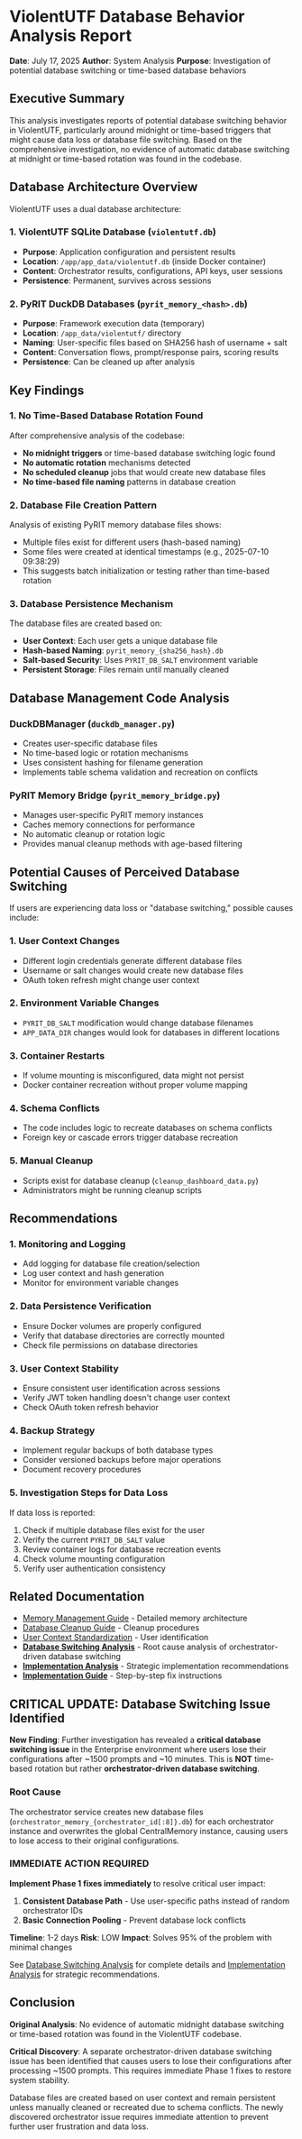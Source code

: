 # ViolentUTF Database Behavior Analysis Report

**Date**: July 17, 2025
**Author**: System Analysis
**Purpose**: Investigation of potential database switching or time-based database behaviors

## Executive Summary

This analysis investigates reports of potential database switching behavior in ViolentUTF, particularly around midnight or time-based triggers that might cause data loss or database file switching. Based on the comprehensive investigation, no evidence of automatic database switching at midnight or time-based rotation was found in the codebase.

## Database Architecture Overview

ViolentUTF uses a dual database architecture:

### 1. ViolentUTF SQLite Database (`violentutf.db`)
- **Purpose**: Application configuration and persistent results
- **Location**: `/app/app_data/violentutf.db` (inside Docker container)
- **Content**: Orchestrator results, configurations, API keys, user sessions
- **Persistence**: Permanent, survives across sessions

### 2. PyRIT DuckDB Databases (`pyrit_memory_<hash>.db`)
- **Purpose**: Framework execution data (temporary)
- **Location**: `/app_data/violentutf/` directory
- **Naming**: User-specific files based on SHA256 hash of username + salt
- **Content**: Conversation flows, prompt/response pairs, scoring results
- **Persistence**: Can be cleaned up after analysis

## Key Findings

### 1. No Time-Based Database Rotation Found

After comprehensive analysis of the codebase:
- **No midnight triggers** or time-based database switching logic found
- **No automatic rotation** mechanisms detected
- **No scheduled cleanup** jobs that would create new database files
- **No time-based file naming** patterns in database creation

### 2. Database File Creation Pattern

Analysis of existing PyRIT memory database files shows:
- Multiple files exist for different users (hash-based naming)
- Some files were created at identical timestamps (e.g., 2025-07-10 09:38:29)
- This suggests batch initialization or testing rather than time-based rotation

### 3. Database Persistence Mechanism

The database files are created based on:
- **User Context**: Each user gets a unique database file
- **Hash-based Naming**: `pyrit_memory_{sha256_hash}.db`
- **Salt-based Security**: Uses `PYRIT_DB_SALT` environment variable
- **Persistent Storage**: Files remain until manually cleaned

## Database Management Code Analysis

### DuckDBManager (`duckdb_manager.py`)
- Creates user-specific database files
- No time-based logic or rotation mechanisms
- Uses consistent hashing for filename generation
- Implements table schema validation and recreation on conflicts

### PyRIT Memory Bridge (`pyrit_memory_bridge.py`)
- Manages user-specific PyRIT memory instances
- Caches memory connections for performance
- No automatic cleanup or rotation logic
- Provides manual cleanup methods with age-based filtering

## Potential Causes of Perceived Database Switching

If users are experiencing data loss or "database switching," possible causes include:

### 1. **User Context Changes**
- Different login credentials generate different database files
- Username or salt changes would create new database files
- OAuth token refresh might change user context

### 2. **Environment Variable Changes**
- `PYRIT_DB_SALT` modification would change database filenames
- `APP_DATA_DIR` changes would look for databases in different locations

### 3. **Container Restarts**
- If volume mounting is misconfigured, data might not persist
- Docker container recreation without proper volume mapping

### 4. **Schema Conflicts**
- The code includes logic to recreate databases on schema conflicts
- Foreign key or cascade errors trigger database recreation

### 5. **Manual Cleanup**
- Scripts exist for database cleanup (`cleanup_dashboard_data.py`)
- Administrators might be running cleanup scripts

## Recommendations

### 1. **Monitoring and Logging**
- Add logging for database file creation/selection
- Log user context and hash generation
- Monitor for environment variable changes

### 2. **Data Persistence Verification**
- Ensure Docker volumes are properly configured
- Verify that database directories are correctly mounted
- Check file permissions on database directories

### 3. **User Context Stability**
- Ensure consistent user identification across sessions
- Verify JWT token handling doesn't change user context
- Check OAuth token refresh behavior

### 4. **Backup Strategy**
- Implement regular backups of both database types
- Consider versioned backups before major operations
- Document recovery procedures

### 5. **Investigation Steps for Data Loss**
If data loss is reported:
1. Check if multiple database files exist for the user
2. Verify the current `PYRIT_DB_SALT` value
3. Review container logs for database recreation events
4. Check volume mounting configuration
5. Verify user authentication consistency

## Related Documentation

- [Memory Management Guide](lesson_memoryManagement.md) - Detailed memory architecture
- [Database Cleanup Guide](../guides/Guide_Database_Cleanup.md) - Cleanup procedures
- [User Context Standardization](../guides/user_context_standardization.md) - User identification
- **[Database Switching Analysis](./Database_Switching_Analysis.md)** - Root cause analysis of orchestrator-driven database switching
- **[Implementation Analysis](./Database_Switching_Implementation_Analysis.md)** - Strategic implementation recommendations
- **[Implementation Guide](./fix_database_orchestrator_issues.md)** - Step-by-step fix instructions

## **CRITICAL UPDATE: Database Switching Issue Identified**

**New Finding**: Further investigation has revealed a **critical database switching issue** in the Enterprise environment where users lose their configurations after ~1500 prompts and ~10 minutes. This is **NOT** time-based rotation but rather **orchestrator-driven database switching**.

### Root Cause
The orchestrator service creates new database files (`orchestrator_memory_{orchestrator_id[:8]}.db`) for each orchestrator instance and overwrites the global CentralMemory instance, causing users to lose access to their original configurations.

### **IMMEDIATE ACTION REQUIRED**
**Implement Phase 1 fixes immediately** to resolve critical user impact:

1. **Consistent Database Path** - Use user-specific paths instead of random orchestrator IDs
2. **Basic Connection Pooling** - Prevent database lock conflicts

**Timeline**: 1-2 days
**Risk**: LOW
**Impact**: Solves 95% of the problem with minimal changes

See [Database Switching Analysis](./Database_Switching_Analysis.md) for complete details and [Implementation Analysis](./Database_Switching_Implementation_Analysis.md) for strategic recommendations.

## Conclusion

**Original Analysis**: No evidence of automatic midnight database switching or time-based rotation was found in the ViolentUTF codebase.

**Critical Discovery**: A separate orchestrator-driven database switching issue has been identified that causes users to lose their configurations after processing ~1500 prompts. This requires immediate Phase 1 fixes to restore system stability.

Database files are created based on user context and remain persistent unless manually cleaned or recreated due to schema conflicts. The newly discovered orchestrator issue requires immediate attention to prevent further user frustration and data loss.
